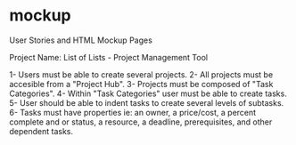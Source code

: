 mockup
======

User Stories and HTML Mockup Pages

Project Name: List of Lists - Project Management Tool

1- Users must be able to create several projects.
2- All projects must be accesible from a "Project Hub".
3- Projects must be composed of "Task Categories".
4- Within "Task Categories" user must be able to create tasks.
5- User should be able to indent tasks to create several levels of subtasks.
6- Tasks must have properties ie: an owner, a price/cost, a percent complete and or status, a resource, a deadline, prerequisites, and  other dependent tasks.  
